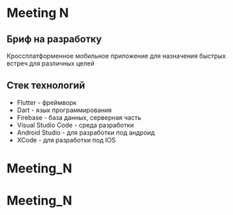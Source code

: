 # Meeting N

## Бриф на разработку  

Кроссплатформенное мобильное приложение для назначения быстрых встреч для различных целей

## Стек технологий

- Flutter - фреймворк
- Dart - язык программирования
- Firebase - база данных, серверная часть
- Visual Studio Code - среда разработки
- Android Studio - для разработки под андроид
- XCode - для разработки под IOS
# Meeting_N
# Meeting_N
